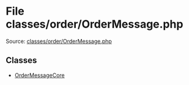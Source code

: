 File classes/order/OrderMessage.php
=========

Source: [classes/order/OrderMessage.php](https://github.com/PrestaShop/PrestaShop/blob/1.6.0.11/classes/order/OrderMessage.php)


Classes
-------

* [OrderMessageCore](class.OrderMessageCore.md)

